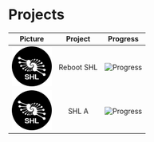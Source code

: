# Projects

| Picture                                                 | Project  | Progress |
|:-------------------------------------------------------:|:-----:|:-------:|
| <img src="../img/shl-logo.png" alt="shl-logo" width="80"/> | Reboot SHL | ![Progress](https://progress-bar.dev/100/) |
| <img src="../img/shl-logo.png" alt="shl-logo" width="80"/>   | SHL A | ![Progress](https://progress-bar.dev/20/) |
